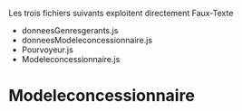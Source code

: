 Les trois fichiers suivants exploitent directement Faux-Texte
* donneesGenresgerants.js
* donneesModeleconcessionnaire.js
* Pourvoyeur.js
* Modeleconcessionnaire.js


# Modeleconcessionnaire

